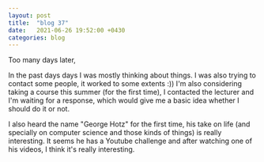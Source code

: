 ```yaml
---
layout: post
title:  "blog 37"
date:   2021-06-26 19:52:00 +0430
categories: blog
---
```


Too many days later,

In the past days days I was mostly thinking about things.
I was also trying to contact some people, it worked to some extents :))
I'm also considering taking a course this summer (for the first time), I contacted the lecturer and I'm waiting for a response, which would give me a basic idea whether I should do it or not.

I also heard the name "George Hotz" for the first time, his take on life (and specially on computer science and those kinds of things) is really interesting. It seems he has a Youtube challenge and after watching one of his videos, I think it's really interesting.



